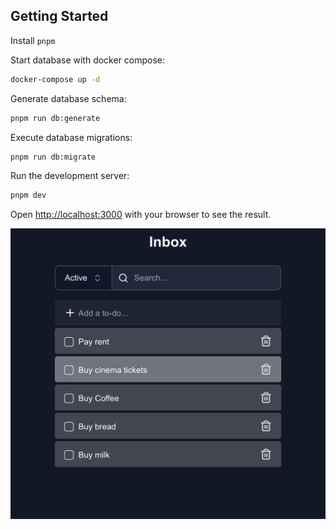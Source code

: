 ## Getting Started

Install `pnpm`

Start database with docker compose:

```bash
docker-compose up -d
```

Generate database schema:

```bash
pnpm run db:generate
```

Execute database migrations:

```bash
pnpm run db:migrate
```

Run the development server:

```bash
pnpm dev
```

Open [http://localhost:3000](http://localhost:3000) with your browser to see the result.

![Todos App](docs/todos-app-screenshot.png)